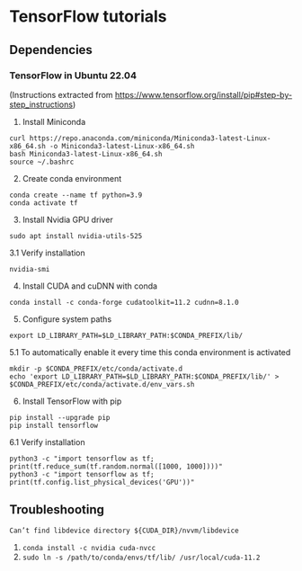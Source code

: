 # TensorFlow tutorials

## Dependencies

### TensorFlow in Ubuntu 22.04

(Instructions extracted from https://www.tensorflow.org/install/pip#step-by-step_instructions)

1. Install Miniconda

```
curl https://repo.anaconda.com/miniconda/Miniconda3-latest-Linux-x86_64.sh -o Miniconda3-latest-Linux-x86_64.sh
bash Miniconda3-latest-Linux-x86_64.sh
source ~/.bashrc
```

2. Create conda environment

```
conda create --name tf python=3.9
conda activate tf
```

3. Install Nvidia GPU driver

```
sudo apt install nvidia-utils-525
```

3.1 Verify installation

```
nvidia-smi
```

4. Install CUDA and cuDNN with conda

```
conda install -c conda-forge cudatoolkit=11.2 cudnn=8.1.0
```

5. Configure system paths

```
export LD_LIBRARY_PATH=$LD_LIBRARY_PATH:$CONDA_PREFIX/lib/
```

5.1 To automatically enable it every time this conda environment is activated

```
mkdir -p $CONDA_PREFIX/etc/conda/activate.d
echo 'export LD_LIBRARY_PATH=$LD_LIBRARY_PATH:$CONDA_PREFIX/lib/' > $CONDA_PREFIX/etc/conda/activate.d/env_vars.sh
```

6. Install TensorFlow with pip

```
pip install --upgrade pip
pip install tensorflow
```

6.1 Verify installation

```
python3 -c "import tensorflow as tf; print(tf.reduce_sum(tf.random.normal([1000, 1000])))"
python3 -c "import tensorflow as tf; print(tf.config.list_physical_devices('GPU'))"
```

## Troubleshooting

`
Can’t find libdevice directory ${CUDA_DIR}/nvvm/libdevice
`
1. `conda install -c nvidia cuda-nvcc`
2. `sudo ln -s /path/to/conda/envs/tf/lib/ /usr/local/cuda-11.2`
